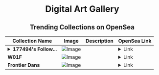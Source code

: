 <div align="center">

# Digital Art Gallery

## Trending Collections on OpenSea

| Collection Name                       | Image                                                                                     | Description                       | OpenSea Link                                                                                          |
|---------------------------------------|-------------------------------------------------------------------------------------------|-----------------------------------|--------------------------------------------------------------------------------------------------------|
| **<details><summary>177494's Follow...</summary>177494's Follower</details>** | ![Image](https://i.seadn.io/s/raw/files/19f9f090920392cc3650cbdf4361755b.png?w=500&auto=format?w=200&auto=format) |  | <details><summary>Link</summary>[177494's Follower](https://opensea.io/collection/177494-s-follower)</details> |
| **W01F** | ![Image](https://i.seadn.io/s/raw/files/013c9c78121bf0abf18397d71e6b272e.jpg?w=500&auto=format?w=200&auto=format) |  | <details><summary>Link</summary>[W01F](https://opensea.io/collection/w01f-33)</details> |
| **Frontier Dans** | ![Image](https://i.seadn.io/s/raw/files/cda0225e90085066524d99cb59e29ae9.jpg?w=500&auto=format?w=200&auto=format) |  | <details><summary>Link</summary>[Frontier Dans](https://opensea.io/collection/frontier-dans)</details> |

</div>